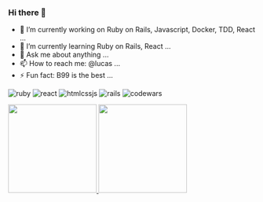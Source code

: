 
### Hi there 👋   
- 🔭 I’m currently working on Ruby on Rails, Javascript, Docker, TDD, React ...
- 🌱 I’m currently learning Ruby on Rails, React ...
- 💬 Ask me about anything ...
- 📫 How to reach me: @lucas ...
- ⚡ Fun fact: B99 is the best ...
 
 ![ruby](https://i.ibb.co/rwpmDYH/logoruby.png)
 ![react](https://i.ibb.co/xh5fKV8/2507875-middle.png)
 ![htmlcssjs](https://i.ibb.co/3YCCtSX/htmlcssjs.jpg)
 ![rails](https://i.ibb.co/DGmPhnc/logorails.png)
 ![codewars](https://www.codewars.com/users/Lucas-dos-Santos/badges/large)
 <div>
  <a href="https://github.com/lucas-dos-santos">
  <img height="180em" src="https://github-readme-stats.vercel.app/api?username=lucas-dos-santos&show_icons=true&theme=dracula&include_all_commits=true&count_private=true"/>
  <img height="180em" src="https://github-readme-stats.vercel.app/api/top-langs/?username=lucas-dos-santos&layout=compact&langs_count=7&theme=dracula"/>
</div>

